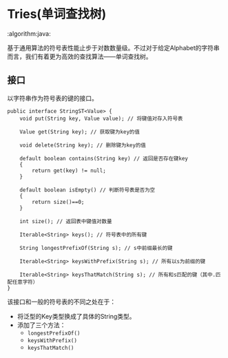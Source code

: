 # Tries(单词查找树)
:algorithm:java:

基于通用算法的符号表性能止步于对数数量级。不过对于给定Alphabet的字符串而言，我们有着更为高效的查找算法——单词查找树。

## 接口
以字符串作为符号表的键的接口。
```
public interface StringST<Value> {
    void put(String key, Value value); // 将键值对存入符号表

    Value get(String key); // 获取键为key的值

    void delete(String key); // 删除键为key的值

    default boolean contains(String key) // 返回是否存在键key
    {
        return get(key) != null;
    }

    default boolean isEmpty() // 判断符号表是否为空
    {
        return size()==0;
    }

    int size(); // 返回表中键值对数量

    Iterable<String> keys(); // 符号表中的所有键

    String longestPrefixOf(String s); // s中前缀最长的键

    Iterable<String> keysWithPrefix(String s); // 所有以s为前缀的键

    Iterable<String> keysThatMatch(String s); // 所有和s匹配的键（其中.匹配任意字符）
}
```
该接口和一般的符号表的不同之处在于：
- 将泛型的Key类型换成了具体的String类型。
- 添加了三个方法：
    - `longestPrefixOf()`
    - `keysWithPrefix()`
    - `keysThatMatch()`
